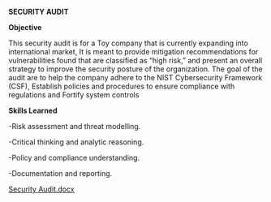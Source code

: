 **SECURITY AUDIT**

**Objective**


This security audit is for a Toy company that is currently expanding into international market, It is meant to provide mitigation recommendations for vulnerabilities found that are classified as “high risk,” and present an overall strategy to improve the security posture of the organization. The goal of the audit are to help the company adhere to the NIST Cybersecurity Framework (CSF), Establish policies and procedures to ensure compliance with regulations and Fortify system controls


**Skills Learned**

-Risk assessment and threat modelling.

-Critical thinking and analytic reasoning. 

-Policy and compliance understanding.

-Documentation and reporting.

[Security Audit.docx](https://github.com/user-attachments/files/21576899/Security.Audit.docx)

